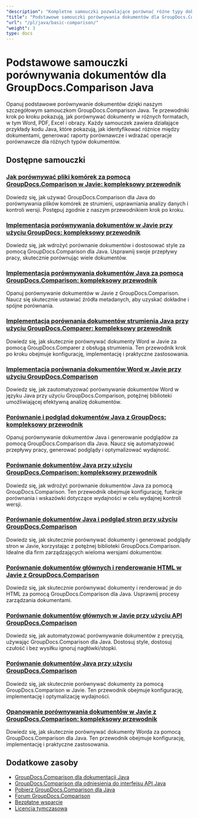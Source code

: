 ```yaml
---
"description": "Kompletne samouczki pozwalające porównać różne typy dokumentów, takie jak Word, PDF, Excel, obrazy i inne, przy użyciu GroupDocs.Comparison dla Java."
"title": "Podstawowe samouczki porównywania dokumentów dla GroupDocs.Comparison Java"
"url": "/pl/java/basic-comparison/"
"weight": 3
type: docs
---
```

# Podstawowe samouczki porównywania dokumentów dla GroupDocs.Comparison Java

Opanuj podstawowe porównywanie dokumentów dzięki naszym szczegółowym samouczkom GroupDocs.Comparison Java. Te przewodniki krok po kroku pokazują, jak porównywać dokumenty w różnych formatach, w tym Word, PDF, Excel i obrazy. Każdy samouczek zawiera działające przykłady kodu Java, które pokazują, jak identyfikować różnice między dokumentami, generować raporty porównawcze i wdrażać operacje porównawcze dla różnych typów dokumentów.

## Dostępne samouczki

### [Jak porównywać pliki komórek za pomocą GroupDocs.Comparison w Javie: kompleksowy przewodnik](./compare-cell-files-groupdocs-java-streams/)
Dowiedz się, jak używać GroupDocs.Comparison dla Java do porównywania plików komórek ze strumieni, usprawniania analizy danych i kontroli wersji. Postępuj zgodnie z naszym przewodnikiem krok po kroku.

### [Implementacja porównywania dokumentów w Javie przy użyciu GroupDocs: kompleksowy przewodnik](./java-document-comparison-groupdocs-tutorial/)
Dowiedz się, jak wdrożyć porównanie dokumentów i dostosować style za pomocą GroupDocs.Comparison dla Java. Usprawnij swoje przepływy pracy, skutecznie porównując wiele dokumentów.

### [Implementacja porównywania dokumentów Java za pomocą GroupDocs.Comparison: kompleksowy przewodnik](./java-document-comparison-groupdocs-metadata-source/)
Opanuj porównywanie dokumentów w Javie z GroupDocs.Comparison. Naucz się skutecznie ustawiać źródła metadanych, aby uzyskać dokładne i spójne porównania.

### [Implementacja porównania dokumentów strumienia Java przy użyciu GroupDocs.Comparer: kompleksowy przewodnik](./java-stream-document-comparison-groupdocs/)
Dowiedz się, jak skutecznie porównywać dokumenty Word w Javie za pomocą GroupDocs.Comparer z obsługą strumienia. Ten przewodnik krok po kroku obejmuje konfigurację, implementację i praktyczne zastosowania.

### [Implementacja porównania dokumentów Word w Javie przy użyciu GroupDocs.Comparison](./word-document-comparison-groupdocs-java/)
Dowiedz się, jak zautomatyzować porównywanie dokumentów Word w języku Java przy użyciu GroupDocs.Comparison, potężnej biblioteki umożliwiającej efektywną analizę dokumentów.

### [Porównanie i podgląd dokumentów Java z GroupDocs: kompleksowy przewodnik](./master-java-document-comparison-preview-groupdocs/)
Opanuj porównywanie dokumentów Java i generowanie podglądów za pomocą GroupDocs.Comparison dla Java. Naucz się automatyzować przepływy pracy, generować podglądy i optymalizować wydajność.

### [Porównanie dokumentów Java przy użyciu GroupDocs.Comparison: kompleksowy przewodnik](./java-document-comparison-groupdocs-comparison/)
Dowiedz się, jak wdrożyć porównanie dokumentów Java za pomocą GroupDocs.Comparison. Ten przewodnik obejmuje konfigurację, funkcje porównania i wskazówki dotyczące wydajności w celu wydajnej kontroli wersji.

### [Porównanie dokumentów Java i podgląd stron przy użyciu GroupDocs.Comparison](./java-groupdocs-comparison-document-management/)
Dowiedz się, jak skutecznie porównywać dokumenty i generować podglądy stron w Javie, korzystając z potężnej biblioteki GroupDocs.Comparison. Idealne dla firm zarządzających wieloma wersjami dokumentów.

### [Porównanie dokumentów głównych i renderowanie HTML w Javie z GroupDocs.Comparison](./master-groupdocs-comparison-java-document-html-rendering/)
Dowiedz się, jak skutecznie porównywać dokumenty i renderować je do HTML za pomocą GroupDocs.Comparison dla Java. Usprawnij procesy zarządzania dokumentami.

### [Porównanie dokumentów głównych w Javie przy użyciu API GroupDocs.Comparison](./mastering-document-comparison-java-groupdocs/)
Dowiedz się, jak automatyzować porównywanie dokumentów z precyzją, używając GroupDocs.Comparison dla Java. Dostosuj style, dostosuj czułość i bez wysiłku ignoruj nagłówki/stopki.

### [Porównanie dokumentów Java przy użyciu GroupDocs.Comparison](./java-groupdocs-comparison-document-management-guide/)
Dowiedz się, jak skutecznie porównywać dokumenty za pomocą GroupDocs.Comparison w Javie. Ten przewodnik obejmuje konfigurację, implementację i optymalizację wydajności.

### [Opanowanie porównywania dokumentów w Javie z GroupDocs.Comparison: kompleksowy przewodnik](./document-comparison-groupdocs-java/)
Dowiedz się, jak skutecznie porównywać dokumenty Worda za pomocą GroupDocs.Comparison dla Java. Ten przewodnik obejmuje konfigurację, implementację i praktyczne zastosowania.

## Dodatkowe zasoby

- [GroupDocs.Comparison dla dokumentacji Java](https://docs.groupdocs.com/comparison/java/)
- [GroupDocs.Comparison dla odniesienia do interfejsu API Java](https://reference.groupdocs.com/comparison/java/)
- [Pobierz GroupDocs.Comparison dla Java](https://releases.groupdocs.com/comparison/java/)
- [Forum GroupDocs.Comparison](https://forum.groupdocs.com/c/comparison)
- [Bezpłatne wsparcie](https://forum.groupdocs.com/)
- [Licencja tymczasowa](https://purchase.groupdocs.com/temporary-license/)